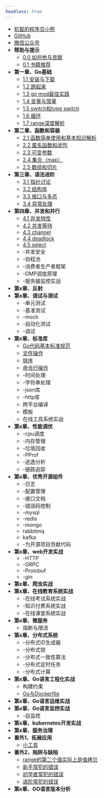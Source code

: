 ```yaml
---
headless: true
---
```


* [机智的程序员小熊](https://coding3min.com)
* [GitHub](https://github.com/minibear2333/)
* [微信公众号](qrcode.md)
* **帮助与提示**
    * [0.0 如何参与贡献](howToContribute.md)
    * [0.1 书籍推荐](books-share.md)
* **第一章、Go基础**
    * [1.1 安装与下载](1.base/1-1-install-download.md)
    * [1.2 跑起来](1.base/1-2-hello-world.md)
    * [1.3 go mod最佳实践](1.base/1-3-go-mod.md)
    * [1.4 变量与常量](1.base/1-4-variables.md)
    * [1.5 switch和type switch](1.base/1-5-switch和typeswitch.md)
    * [1.6 循环](1.base/1-6-for-range.md)
    * [1.7 range深度解析](1.base/1-7-range深度解析.md)
* **第二章、函数和容器**
    * [2.1 函数简单使用和基本知识解析](2.func-containers/2-1-func.md)
    * [2.2 匿名函数和闭包](2.func-containers/2-2-匿名函数和闭包.md)
    * [2.3 可变参数](2.func-containers/2-3-可变参数.md)
    * [2.4 集合（map）](2.func-containers/2-4-map.md)
    * [2.5 数组和切片](2.func-containers/2-5-数组和切片.md)
* **第三章、语法进阶**
    * [3.1 指针讨论](3.grammar-advancement/3-1-point.md)
    * [3.2 结构体](3.grammar-advancement/3-2-struct.md)
    * [3.3 接口与多态](3.grammar-advancement/3-3-接口与多态.md)
    * [3.4 异常处理](3.grammar-advancement/3-4-异常处理.md)
* **第四章、并发和并行**
    * [4.1 并发特性](4.concurrent/4-1-go语言中的并发特性.md)
    * [4.2 并发等待 ](4.concurrent/4-2-goroutine-wait.md)
    * [4.3 channel](4.concurrent/4-3-channel.md)
    * [4.4 deadlock](4.concurrent/4-4-deadlock.md)
    * [4.5 select](4.concurrent/4-5-select.md)
    * -并发安全
    * -协程池
    * -消费者生产者框架
    * -GMP调度原理
    * -服务器监控实战
* **第x章、反射**
* **第x章、调试与测试**
    * -单元测试
    * -基准测试
    * -mock
    * -自动化测试
    * -调试
* **第x章、标准库**
    * [Go代码基本标准规范](番外.常用操作/Go代码基本标准规范.md)
    * [文件操作](番外.常用操作/Go文件操作大全.md)
    * [排序](番外.常用操作/切片排序sort包的使用.md)
    * [命令行操作](番外.常用操作/flag包读取命令行配置.md)
    * -时间处理
    * -字符串处理
    * -json库
    * -http库
    * 跨平台编译
    * 模板
    * 在线工具系统实战
* **第x章、性能调优**
    * -cpu调度
    * -内存管理
    * -垃圾回收
    * -PProf
    * -逃逸分析
    * -链路追踪
* **第x章、优秀开源组件**
    * -日志
    * -配置管理
    * -接口文档
    * -错误码控制
    * -mysql
    * -redis
    * -mongo
    * rabbitmq
    * kafka
    * -为开源项目贡献代码
* **第x章、web开发实战**
    * -HTTP
    * -GRPC
    * -Protobuf
    * -gin
* **第x章、爬虫实战**
* **第x章、在线教育系统实战**
    * -在线考试系统实战
    * -知识付费系统实战
    * -在线课堂系统实战
* **第x章、微服务**
    * 熔断与限流
* **第x章、分布式系统**
    * -分布式ID生成器
    * -分布式锁
    * -分布式一致性算法
    * -分布式定时任务
    * -分布式计算
* **第x章、Go语言工程化实战**
    * 构建约束
    * [Go与Dockerfile](番外.常用操作/Golang打镜像Dockerfile的写法.md)
* **第x章、Go语言运维实战**
* **第x章、Go语言监控实战**
    * -自监控
* **第x章、kubernetes开发实战**
* **第x章、服务治理**
* **番外1、拓展应用**
    * [小工具](tools/README.md)
* **番外2、陷阱与缺陷**
    * [range的第二个值实际上是值拷贝](impossible/range/README.md)
    * [新手常犯的错误](impossible/新手常犯的错误.md)
    * [初学者常犯的错误](impossible/初学者常犯的错误.md)
    * [进阶常犯的错误](impossible/进阶常犯的错误.md)
* **第x章、GO语言版本分析**


